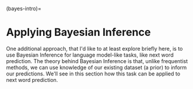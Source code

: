 (bayes-intro)=
# Applying Bayesian Inference
One additional approach, that I'd like to at least explore briefly here, is to use Bayesian Inference for language model-like tasks, like next word prediction. The theory behind Bayesian Inference is that, unlike frequentist methods, we can use knowledge of our existing dataset (a prior) to inform our predictions. We'll see in this section how this task can be applied to next word prediction.